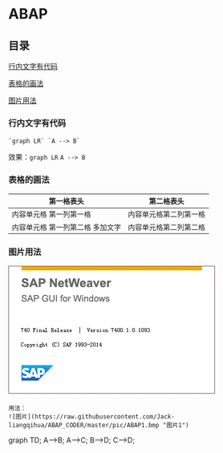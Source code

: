 <!--
<script src="D:\\Git\\ABAP_CODER\\ext\\mermaid.full.min.js"></script>
-->

<script src="https://raw.githubusercontent.com/Jack-liangqihua/ABAP_CODER/master/js/mermaid.full.min.js"></script>

# ABAP 

## 目录
[行内文字有代码](#行内文字有代码)

[表格的画法](#表格的画法)

[图片用法](#图片用法)
 
### 行内文字有代码 
```
`graph LR` `A --> B`

```
效果：`graph LR` `A --> B`

 
### 表格的画法 

第一格表头 | 第二格表头
--------- | -------------
内容单元格 第一列第一格 | 内容单元格第二列第一格
内容单元格 第一列第二格 多加文字 | 内容单元格第二列第二格
 
### 图片用法

![图片](https://raw.githubusercontent.com/Jack-liangqihua/ABAP_CODER/master/pic/ABAP1.gif "图片1")

<!--  ![图片](D://Git/ABAP_CODER/pic/ABAP1.gif "图片1")  -->
```
用法：
![图片](https://raw.githubusercontent.com/Jack-liangqihua/ABAP_CODER/master/pic/ABAP1.bmp "图片1")
```



<div class="mermaid">
graph TD;
    A-->B;
    A-->C;
    B-->D;
    C-->D;
</div>